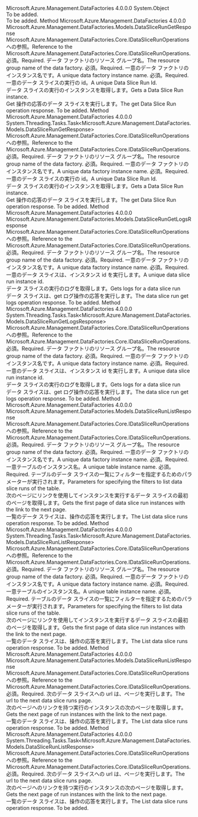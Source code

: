 <Type Name="DataSliceRunOperationsExtensions" FullName="Microsoft.Azure.Management.DataFactories.DataSliceRunOperationsExtensions">
  <TypeSignature Language="C#" Value="public static class DataSliceRunOperationsExtensions" />
  <TypeSignature Language="ILAsm" Value=".class public auto ansi abstract sealed beforefieldinit DataSliceRunOperationsExtensions extends System.Object" />
  <TypeSignature Language="DocId" Value="T:Microsoft.Azure.Management.DataFactories.DataSliceRunOperationsExtensions" />
  <TypeSignature Language="VB.NET" Value="Public Module DataSliceRunOperationsExtensions" />
  <TypeSignature Language="F#" Value="type DataSliceRunOperationsExtensions = class" />
  <AssemblyInfo>
    <AssemblyName>Microsoft.Azure.Management.DataFactories</AssemblyName>
    <AssemblyVersion>4.0.0.0</AssemblyVersion>
  </AssemblyInfo>
  <Base>
    <BaseTypeName>System.Object</BaseTypeName>
  </Base>
  <Interfaces />
  <Docs>
    <summary>To be added.</summary>
    <remarks>To be added.</remarks>
  </Docs>
  <Members>
    <Member MemberName="Get">
      <MemberSignature Language="C#" Value="public static Microsoft.Azure.Management.DataFactories.Models.DataSliceRunGetResponse Get (this Microsoft.Azure.Management.DataFactories.IDataSliceRunOperations operations, string resourceGroupName, string dataFactoryName, string runId);" />
      <MemberSignature Language="ILAsm" Value=".method public static hidebysig class Microsoft.Azure.Management.DataFactories.Models.DataSliceRunGetResponse Get(class Microsoft.Azure.Management.DataFactories.IDataSliceRunOperations operations, string resourceGroupName, string dataFactoryName, string runId) cil managed" />
      <MemberSignature Language="DocId" Value="M:Microsoft.Azure.Management.DataFactories.DataSliceRunOperationsExtensions.Get(Microsoft.Azure.Management.DataFactories.IDataSliceRunOperations,System.String,System.String,System.String)" />
      <MemberSignature Language="VB.NET" Value="&lt;Extension()&gt;&#xA;Public Function Get (operations As IDataSliceRunOperations, resourceGroupName As String, dataFactoryName As String, runId As String) As DataSliceRunGetResponse" />
      <MemberSignature Language="F#" Value="static member Get : Microsoft.Azure.Management.DataFactories.IDataSliceRunOperations * string * string * string -&gt; Microsoft.Azure.Management.DataFactories.Models.DataSliceRunGetResponse" Usage="Microsoft.Azure.Management.DataFactories.DataSliceRunOperationsExtensions.Get (operations, resourceGroupName, dataFactoryName, runId)" />
      <MemberType>Method</MemberType>
      <AssemblyInfo>
        <AssemblyName>Microsoft.Azure.Management.DataFactories</AssemblyName>
        <AssemblyVersion>4.0.0.0</AssemblyVersion>
      </AssemblyInfo>
      <ReturnValue>
        <ReturnType>Microsoft.Azure.Management.DataFactories.Models.DataSliceRunGetResponse</ReturnType>
      </ReturnValue>
      <Parameters>
        <Parameter Name="operations" Type="Microsoft.Azure.Management.DataFactories.IDataSliceRunOperations" RefType="this" />
        <Parameter Name="resourceGroupName" Type="System.String" />
        <Parameter Name="dataFactoryName" Type="System.String" />
        <Parameter Name="runId" Type="System.String" />
      </Parameters>
      <Docs>
        <param name="operations">
            <span data-ttu-id="2cda8-101">Microsoft.Azure.Management.DataFactories.Core.IDataSliceRunOperations への参照。</span><span class="sxs-lookup"><span data-stu-id="2cda8-101">Reference to the Microsoft.Azure.Management.DataFactories.Core.IDataSliceRunOperations.</span></span>
            </param>
        <param name="resourceGroupName">
            <span data-ttu-id="2cda8-102">必須。</span><span class="sxs-lookup"><span data-stu-id="2cda8-102">Required.</span></span> <span data-ttu-id="2cda8-103">データ ファクトリのリソース グループ名。</span><span class="sxs-lookup"><span data-stu-id="2cda8-103">The resource group name of the data factory.</span></span>
            </param>
        <param name="dataFactoryName">
            <span data-ttu-id="2cda8-104">必須。</span><span class="sxs-lookup"><span data-stu-id="2cda8-104">Required.</span></span> <span data-ttu-id="2cda8-105">一意のデータ ファクトリのインスタンス名です。</span><span class="sxs-lookup"><span data-stu-id="2cda8-105">A unique data factory instance name.</span></span>
            </param>
        <param name="runId">
            <span data-ttu-id="2cda8-106">必須。</span><span class="sxs-lookup"><span data-stu-id="2cda8-106">Required.</span></span> <span data-ttu-id="2cda8-107">一意のデータ スライスの実行の id。</span><span class="sxs-lookup"><span data-stu-id="2cda8-107">A unique Data Slice Run Id.</span></span>
            </param>
        <summary>
            <span data-ttu-id="2cda8-108">データ スライスの実行のインスタンスを取得します。</span><span class="sxs-lookup"><span data-stu-id="2cda8-108">Gets a Data Slice Run instance.</span></span>
            </summary>
        <returns>
            <span data-ttu-id="2cda8-109">Get 操作の応答のデータ スライスを実行します。</span><span class="sxs-lookup"><span data-stu-id="2cda8-109">The get Data Slice Run operation response.</span></span>
            </returns>
        <remarks>To be added.</remarks>
      </Docs>
    </Member>
    <Member MemberName="GetAsync">
      <MemberSignature Language="C#" Value="public static System.Threading.Tasks.Task&lt;Microsoft.Azure.Management.DataFactories.Models.DataSliceRunGetResponse&gt; GetAsync (this Microsoft.Azure.Management.DataFactories.IDataSliceRunOperations operations, string resourceGroupName, string dataFactoryName, string runId);" />
      <MemberSignature Language="ILAsm" Value=".method public static hidebysig class System.Threading.Tasks.Task`1&lt;class Microsoft.Azure.Management.DataFactories.Models.DataSliceRunGetResponse&gt; GetAsync(class Microsoft.Azure.Management.DataFactories.IDataSliceRunOperations operations, string resourceGroupName, string dataFactoryName, string runId) cil managed" />
      <MemberSignature Language="DocId" Value="M:Microsoft.Azure.Management.DataFactories.DataSliceRunOperationsExtensions.GetAsync(Microsoft.Azure.Management.DataFactories.IDataSliceRunOperations,System.String,System.String,System.String)" />
      <MemberSignature Language="VB.NET" Value="&lt;Extension()&gt;&#xA;Public Function GetAsync (operations As IDataSliceRunOperations, resourceGroupName As String, dataFactoryName As String, runId As String) As Task(Of DataSliceRunGetResponse)" />
      <MemberSignature Language="F#" Value="static member GetAsync : Microsoft.Azure.Management.DataFactories.IDataSliceRunOperations * string * string * string -&gt; System.Threading.Tasks.Task&lt;Microsoft.Azure.Management.DataFactories.Models.DataSliceRunGetResponse&gt;" Usage="Microsoft.Azure.Management.DataFactories.DataSliceRunOperationsExtensions.GetAsync (operations, resourceGroupName, dataFactoryName, runId)" />
      <MemberType>Method</MemberType>
      <AssemblyInfo>
        <AssemblyName>Microsoft.Azure.Management.DataFactories</AssemblyName>
        <AssemblyVersion>4.0.0.0</AssemblyVersion>
      </AssemblyInfo>
      <ReturnValue>
        <ReturnType>System.Threading.Tasks.Task&lt;Microsoft.Azure.Management.DataFactories.Models.DataSliceRunGetResponse&gt;</ReturnType>
      </ReturnValue>
      <Parameters>
        <Parameter Name="operations" Type="Microsoft.Azure.Management.DataFactories.IDataSliceRunOperations" RefType="this" />
        <Parameter Name="resourceGroupName" Type="System.String" />
        <Parameter Name="dataFactoryName" Type="System.String" />
        <Parameter Name="runId" Type="System.String" />
      </Parameters>
      <Docs>
        <param name="operations">
            <span data-ttu-id="2cda8-110">Microsoft.Azure.Management.DataFactories.Core.IDataSliceRunOperations への参照。</span><span class="sxs-lookup"><span data-stu-id="2cda8-110">Reference to the Microsoft.Azure.Management.DataFactories.Core.IDataSliceRunOperations.</span></span>
            </param>
        <param name="resourceGroupName">
            <span data-ttu-id="2cda8-111">必須。</span><span class="sxs-lookup"><span data-stu-id="2cda8-111">Required.</span></span> <span data-ttu-id="2cda8-112">データ ファクトリのリソース グループ名。</span><span class="sxs-lookup"><span data-stu-id="2cda8-112">The resource group name of the data factory.</span></span>
            </param>
        <param name="dataFactoryName">
            <span data-ttu-id="2cda8-113">必須。</span><span class="sxs-lookup"><span data-stu-id="2cda8-113">Required.</span></span> <span data-ttu-id="2cda8-114">一意のデータ ファクトリのインスタンス名です。</span><span class="sxs-lookup"><span data-stu-id="2cda8-114">A unique data factory instance name.</span></span>
            </param>
        <param name="runId">
            <span data-ttu-id="2cda8-115">必須。</span><span class="sxs-lookup"><span data-stu-id="2cda8-115">Required.</span></span> <span data-ttu-id="2cda8-116">一意のデータ スライスの実行の id。</span><span class="sxs-lookup"><span data-stu-id="2cda8-116">A unique Data Slice Run Id.</span></span>
            </param>
        <summary>
            <span data-ttu-id="2cda8-117">データ スライスの実行のインスタンスを取得します。</span><span class="sxs-lookup"><span data-stu-id="2cda8-117">Gets a Data Slice Run instance.</span></span>
            </summary>
        <returns>
            <span data-ttu-id="2cda8-118">Get 操作の応答のデータ スライスを実行します。</span><span class="sxs-lookup"><span data-stu-id="2cda8-118">The get Data Slice Run operation response.</span></span>
            </returns>
        <remarks>To be added.</remarks>
      </Docs>
    </Member>
    <Member MemberName="GetLogs">
      <MemberSignature Language="C#" Value="public static Microsoft.Azure.Management.DataFactories.Models.DataSliceRunGetLogsResponse GetLogs (this Microsoft.Azure.Management.DataFactories.IDataSliceRunOperations operations, string resourceGroupName, string dataFactoryName, string dataSliceRunId);" />
      <MemberSignature Language="ILAsm" Value=".method public static hidebysig class Microsoft.Azure.Management.DataFactories.Models.DataSliceRunGetLogsResponse GetLogs(class Microsoft.Azure.Management.DataFactories.IDataSliceRunOperations operations, string resourceGroupName, string dataFactoryName, string dataSliceRunId) cil managed" />
      <MemberSignature Language="DocId" Value="M:Microsoft.Azure.Management.DataFactories.DataSliceRunOperationsExtensions.GetLogs(Microsoft.Azure.Management.DataFactories.IDataSliceRunOperations,System.String,System.String,System.String)" />
      <MemberSignature Language="VB.NET" Value="&lt;Extension()&gt;&#xA;Public Function GetLogs (operations As IDataSliceRunOperations, resourceGroupName As String, dataFactoryName As String, dataSliceRunId As String) As DataSliceRunGetLogsResponse" />
      <MemberSignature Language="F#" Value="static member GetLogs : Microsoft.Azure.Management.DataFactories.IDataSliceRunOperations * string * string * string -&gt; Microsoft.Azure.Management.DataFactories.Models.DataSliceRunGetLogsResponse" Usage="Microsoft.Azure.Management.DataFactories.DataSliceRunOperationsExtensions.GetLogs (operations, resourceGroupName, dataFactoryName, dataSliceRunId)" />
      <MemberType>Method</MemberType>
      <AssemblyInfo>
        <AssemblyName>Microsoft.Azure.Management.DataFactories</AssemblyName>
        <AssemblyVersion>4.0.0.0</AssemblyVersion>
      </AssemblyInfo>
      <ReturnValue>
        <ReturnType>Microsoft.Azure.Management.DataFactories.Models.DataSliceRunGetLogsResponse</ReturnType>
      </ReturnValue>
      <Parameters>
        <Parameter Name="operations" Type="Microsoft.Azure.Management.DataFactories.IDataSliceRunOperations" RefType="this" />
        <Parameter Name="resourceGroupName" Type="System.String" />
        <Parameter Name="dataFactoryName" Type="System.String" />
        <Parameter Name="dataSliceRunId" Type="System.String" />
      </Parameters>
      <Docs>
        <param name="operations">
            <span data-ttu-id="2cda8-119">Microsoft.Azure.Management.DataFactories.Core.IDataSliceRunOperations への参照。</span><span class="sxs-lookup"><span data-stu-id="2cda8-119">Reference to the Microsoft.Azure.Management.DataFactories.Core.IDataSliceRunOperations.</span></span>
            </param>
        <param name="resourceGroupName">
            <span data-ttu-id="2cda8-120">必須。</span><span class="sxs-lookup"><span data-stu-id="2cda8-120">Required.</span></span> <span data-ttu-id="2cda8-121">データ ファクトリのリソース グループ名。</span><span class="sxs-lookup"><span data-stu-id="2cda8-121">The resource group name of the data factory.</span></span>
            </param>
        <param name="dataFactoryName">
            <span data-ttu-id="2cda8-122">必須。</span><span class="sxs-lookup"><span data-stu-id="2cda8-122">Required.</span></span> <span data-ttu-id="2cda8-123">一意のデータ ファクトリのインスタンス名です。</span><span class="sxs-lookup"><span data-stu-id="2cda8-123">A unique data factory instance name.</span></span>
            </param>
        <param name="dataSliceRunId">
            <span data-ttu-id="2cda8-124">必須。</span><span class="sxs-lookup"><span data-stu-id="2cda8-124">Required.</span></span> <span data-ttu-id="2cda8-125">一意のデータ スライスは、インスタンス id を実行します。</span><span class="sxs-lookup"><span data-stu-id="2cda8-125">A unique data slice run instance id.</span></span>
            </param>
        <summary>
            <span data-ttu-id="2cda8-126">データ スライスの実行のログを取得します。</span><span class="sxs-lookup"><span data-stu-id="2cda8-126">Gets logs for a data slice run</span></span>
            </summary>
        <returns>
            <span data-ttu-id="2cda8-127">データ スライスは、get ログ操作の応答を実行します。</span><span class="sxs-lookup"><span data-stu-id="2cda8-127">The data slice run get logs operation response.</span></span>
            </returns>
        <remarks>To be added.</remarks>
      </Docs>
    </Member>
    <Member MemberName="GetLogsAsync">
      <MemberSignature Language="C#" Value="public static System.Threading.Tasks.Task&lt;Microsoft.Azure.Management.DataFactories.Models.DataSliceRunGetLogsResponse&gt; GetLogsAsync (this Microsoft.Azure.Management.DataFactories.IDataSliceRunOperations operations, string resourceGroupName, string dataFactoryName, string dataSliceRunId);" />
      <MemberSignature Language="ILAsm" Value=".method public static hidebysig class System.Threading.Tasks.Task`1&lt;class Microsoft.Azure.Management.DataFactories.Models.DataSliceRunGetLogsResponse&gt; GetLogsAsync(class Microsoft.Azure.Management.DataFactories.IDataSliceRunOperations operations, string resourceGroupName, string dataFactoryName, string dataSliceRunId) cil managed" />
      <MemberSignature Language="DocId" Value="M:Microsoft.Azure.Management.DataFactories.DataSliceRunOperationsExtensions.GetLogsAsync(Microsoft.Azure.Management.DataFactories.IDataSliceRunOperations,System.String,System.String,System.String)" />
      <MemberSignature Language="VB.NET" Value="&lt;Extension()&gt;&#xA;Public Function GetLogsAsync (operations As IDataSliceRunOperations, resourceGroupName As String, dataFactoryName As String, dataSliceRunId As String) As Task(Of DataSliceRunGetLogsResponse)" />
      <MemberSignature Language="F#" Value="static member GetLogsAsync : Microsoft.Azure.Management.DataFactories.IDataSliceRunOperations * string * string * string -&gt; System.Threading.Tasks.Task&lt;Microsoft.Azure.Management.DataFactories.Models.DataSliceRunGetLogsResponse&gt;" Usage="Microsoft.Azure.Management.DataFactories.DataSliceRunOperationsExtensions.GetLogsAsync (operations, resourceGroupName, dataFactoryName, dataSliceRunId)" />
      <MemberType>Method</MemberType>
      <AssemblyInfo>
        <AssemblyName>Microsoft.Azure.Management.DataFactories</AssemblyName>
        <AssemblyVersion>4.0.0.0</AssemblyVersion>
      </AssemblyInfo>
      <ReturnValue>
        <ReturnType>System.Threading.Tasks.Task&lt;Microsoft.Azure.Management.DataFactories.Models.DataSliceRunGetLogsResponse&gt;</ReturnType>
      </ReturnValue>
      <Parameters>
        <Parameter Name="operations" Type="Microsoft.Azure.Management.DataFactories.IDataSliceRunOperations" RefType="this" />
        <Parameter Name="resourceGroupName" Type="System.String" />
        <Parameter Name="dataFactoryName" Type="System.String" />
        <Parameter Name="dataSliceRunId" Type="System.String" />
      </Parameters>
      <Docs>
        <param name="operations">
            <span data-ttu-id="2cda8-128">Microsoft.Azure.Management.DataFactories.Core.IDataSliceRunOperations への参照。</span><span class="sxs-lookup"><span data-stu-id="2cda8-128">Reference to the Microsoft.Azure.Management.DataFactories.Core.IDataSliceRunOperations.</span></span>
            </param>
        <param name="resourceGroupName">
            <span data-ttu-id="2cda8-129">必須。</span><span class="sxs-lookup"><span data-stu-id="2cda8-129">Required.</span></span> <span data-ttu-id="2cda8-130">データ ファクトリのリソース グループ名。</span><span class="sxs-lookup"><span data-stu-id="2cda8-130">The resource group name of the data factory.</span></span>
            </param>
        <param name="dataFactoryName">
            <span data-ttu-id="2cda8-131">必須。</span><span class="sxs-lookup"><span data-stu-id="2cda8-131">Required.</span></span> <span data-ttu-id="2cda8-132">一意のデータ ファクトリのインスタンス名です。</span><span class="sxs-lookup"><span data-stu-id="2cda8-132">A unique data factory instance name.</span></span>
            </param>
        <param name="dataSliceRunId">
            <span data-ttu-id="2cda8-133">必須。</span><span class="sxs-lookup"><span data-stu-id="2cda8-133">Required.</span></span> <span data-ttu-id="2cda8-134">一意のデータ スライスは、インスタンス id を実行します。</span><span class="sxs-lookup"><span data-stu-id="2cda8-134">A unique data slice run instance id.</span></span>
            </param>
        <summary>
            <span data-ttu-id="2cda8-135">データ スライスの実行のログを取得します。</span><span class="sxs-lookup"><span data-stu-id="2cda8-135">Gets logs for a data slice run</span></span>
            </summary>
        <returns>
            <span data-ttu-id="2cda8-136">データ スライスは、get ログ操作の応答を実行します。</span><span class="sxs-lookup"><span data-stu-id="2cda8-136">The data slice run get logs operation response.</span></span>
            </returns>
        <remarks>To be added.</remarks>
      </Docs>
    </Member>
    <Member MemberName="List">
      <MemberSignature Language="C#" Value="public static Microsoft.Azure.Management.DataFactories.Models.DataSliceRunListResponse List (this Microsoft.Azure.Management.DataFactories.IDataSliceRunOperations operations, string resourceGroupName, string dataFactoryName, string tableName, Microsoft.Azure.Management.DataFactories.Models.DataSliceRunListParameters parameters);" />
      <MemberSignature Language="ILAsm" Value=".method public static hidebysig class Microsoft.Azure.Management.DataFactories.Models.DataSliceRunListResponse List(class Microsoft.Azure.Management.DataFactories.IDataSliceRunOperations operations, string resourceGroupName, string dataFactoryName, string tableName, class Microsoft.Azure.Management.DataFactories.Models.DataSliceRunListParameters parameters) cil managed" />
      <MemberSignature Language="DocId" Value="M:Microsoft.Azure.Management.DataFactories.DataSliceRunOperationsExtensions.List(Microsoft.Azure.Management.DataFactories.IDataSliceRunOperations,System.String,System.String,System.String,Microsoft.Azure.Management.DataFactories.Models.DataSliceRunListParameters)" />
      <MemberSignature Language="VB.NET" Value="&lt;Extension()&gt;&#xA;Public Function List (operations As IDataSliceRunOperations, resourceGroupName As String, dataFactoryName As String, tableName As String, parameters As DataSliceRunListParameters) As DataSliceRunListResponse" />
      <MemberSignature Language="F#" Value="static member List : Microsoft.Azure.Management.DataFactories.IDataSliceRunOperations * string * string * string * Microsoft.Azure.Management.DataFactories.Models.DataSliceRunListParameters -&gt; Microsoft.Azure.Management.DataFactories.Models.DataSliceRunListResponse" Usage="Microsoft.Azure.Management.DataFactories.DataSliceRunOperationsExtensions.List (operations, resourceGroupName, dataFactoryName, tableName, parameters)" />
      <MemberType>Method</MemberType>
      <AssemblyInfo>
        <AssemblyName>Microsoft.Azure.Management.DataFactories</AssemblyName>
        <AssemblyVersion>4.0.0.0</AssemblyVersion>
      </AssemblyInfo>
      <ReturnValue>
        <ReturnType>Microsoft.Azure.Management.DataFactories.Models.DataSliceRunListResponse</ReturnType>
      </ReturnValue>
      <Parameters>
        <Parameter Name="operations" Type="Microsoft.Azure.Management.DataFactories.IDataSliceRunOperations" RefType="this" />
        <Parameter Name="resourceGroupName" Type="System.String" />
        <Parameter Name="dataFactoryName" Type="System.String" />
        <Parameter Name="tableName" Type="System.String" />
        <Parameter Name="parameters" Type="Microsoft.Azure.Management.DataFactories.Models.DataSliceRunListParameters" />
      </Parameters>
      <Docs>
        <param name="operations">
            <span data-ttu-id="2cda8-137">Microsoft.Azure.Management.DataFactories.Core.IDataSliceRunOperations への参照。</span><span class="sxs-lookup"><span data-stu-id="2cda8-137">Reference to the Microsoft.Azure.Management.DataFactories.Core.IDataSliceRunOperations.</span></span>
            </param>
        <param name="resourceGroupName">
            <span data-ttu-id="2cda8-138">必須。</span><span class="sxs-lookup"><span data-stu-id="2cda8-138">Required.</span></span> <span data-ttu-id="2cda8-139">データ ファクトリのリソース グループ名。</span><span class="sxs-lookup"><span data-stu-id="2cda8-139">The resource group name of the data factory.</span></span>
            </param>
        <param name="dataFactoryName">
            <span data-ttu-id="2cda8-140">必須。</span><span class="sxs-lookup"><span data-stu-id="2cda8-140">Required.</span></span> <span data-ttu-id="2cda8-141">一意のデータ ファクトリのインスタンス名です。</span><span class="sxs-lookup"><span data-stu-id="2cda8-141">A unique data factory instance name.</span></span>
            </param>
        <param name="tableName">
            <span data-ttu-id="2cda8-142">必須。</span><span class="sxs-lookup"><span data-stu-id="2cda8-142">Required.</span></span> <span data-ttu-id="2cda8-143">一意テーブルのインスタンス名。</span><span class="sxs-lookup"><span data-stu-id="2cda8-143">A unique table instance name.</span></span>
            </param>
        <param name="parameters">
            <span data-ttu-id="2cda8-144">必須。</span><span class="sxs-lookup"><span data-stu-id="2cda8-144">Required.</span></span> <span data-ttu-id="2cda8-145">テーブルのデータ スライスの一覧にフィルターを指定するためのパラメーターが実行されます。</span><span class="sxs-lookup"><span data-stu-id="2cda8-145">Parameters for specifying the filters to list data slice runs of the table.</span></span>
            </param>
        <summary>
            <span data-ttu-id="2cda8-146">次のページにリンクを使用してインスタンスを実行するデータ スライスの最初のページを取得します。</span><span class="sxs-lookup"><span data-stu-id="2cda8-146">Gets the first page of data slice run instances with the link to the next page.</span></span>
            </summary>
        <returns>
            <span data-ttu-id="2cda8-147">一覧のデータ スライスは、操作の応答を実行します。</span><span class="sxs-lookup"><span data-stu-id="2cda8-147">The List data slice runs operation response.</span></span>
            </returns>
        <remarks>To be added.</remarks>
      </Docs>
    </Member>
    <Member MemberName="ListAsync">
      <MemberSignature Language="C#" Value="public static System.Threading.Tasks.Task&lt;Microsoft.Azure.Management.DataFactories.Models.DataSliceRunListResponse&gt; ListAsync (this Microsoft.Azure.Management.DataFactories.IDataSliceRunOperations operations, string resourceGroupName, string dataFactoryName, string tableName, Microsoft.Azure.Management.DataFactories.Models.DataSliceRunListParameters parameters);" />
      <MemberSignature Language="ILAsm" Value=".method public static hidebysig class System.Threading.Tasks.Task`1&lt;class Microsoft.Azure.Management.DataFactories.Models.DataSliceRunListResponse&gt; ListAsync(class Microsoft.Azure.Management.DataFactories.IDataSliceRunOperations operations, string resourceGroupName, string dataFactoryName, string tableName, class Microsoft.Azure.Management.DataFactories.Models.DataSliceRunListParameters parameters) cil managed" />
      <MemberSignature Language="DocId" Value="M:Microsoft.Azure.Management.DataFactories.DataSliceRunOperationsExtensions.ListAsync(Microsoft.Azure.Management.DataFactories.IDataSliceRunOperations,System.String,System.String,System.String,Microsoft.Azure.Management.DataFactories.Models.DataSliceRunListParameters)" />
      <MemberSignature Language="VB.NET" Value="&lt;Extension()&gt;&#xA;Public Function ListAsync (operations As IDataSliceRunOperations, resourceGroupName As String, dataFactoryName As String, tableName As String, parameters As DataSliceRunListParameters) As Task(Of DataSliceRunListResponse)" />
      <MemberSignature Language="F#" Value="static member ListAsync : Microsoft.Azure.Management.DataFactories.IDataSliceRunOperations * string * string * string * Microsoft.Azure.Management.DataFactories.Models.DataSliceRunListParameters -&gt; System.Threading.Tasks.Task&lt;Microsoft.Azure.Management.DataFactories.Models.DataSliceRunListResponse&gt;" Usage="Microsoft.Azure.Management.DataFactories.DataSliceRunOperationsExtensions.ListAsync (operations, resourceGroupName, dataFactoryName, tableName, parameters)" />
      <MemberType>Method</MemberType>
      <AssemblyInfo>
        <AssemblyName>Microsoft.Azure.Management.DataFactories</AssemblyName>
        <AssemblyVersion>4.0.0.0</AssemblyVersion>
      </AssemblyInfo>
      <ReturnValue>
        <ReturnType>System.Threading.Tasks.Task&lt;Microsoft.Azure.Management.DataFactories.Models.DataSliceRunListResponse&gt;</ReturnType>
      </ReturnValue>
      <Parameters>
        <Parameter Name="operations" Type="Microsoft.Azure.Management.DataFactories.IDataSliceRunOperations" RefType="this" />
        <Parameter Name="resourceGroupName" Type="System.String" />
        <Parameter Name="dataFactoryName" Type="System.String" />
        <Parameter Name="tableName" Type="System.String" />
        <Parameter Name="parameters" Type="Microsoft.Azure.Management.DataFactories.Models.DataSliceRunListParameters" />
      </Parameters>
      <Docs>
        <param name="operations">
            <span data-ttu-id="2cda8-148">Microsoft.Azure.Management.DataFactories.Core.IDataSliceRunOperations への参照。</span><span class="sxs-lookup"><span data-stu-id="2cda8-148">Reference to the Microsoft.Azure.Management.DataFactories.Core.IDataSliceRunOperations.</span></span>
            </param>
        <param name="resourceGroupName">
            <span data-ttu-id="2cda8-149">必須。</span><span class="sxs-lookup"><span data-stu-id="2cda8-149">Required.</span></span> <span data-ttu-id="2cda8-150">データ ファクトリのリソース グループ名。</span><span class="sxs-lookup"><span data-stu-id="2cda8-150">The resource group name of the data factory.</span></span>
            </param>
        <param name="dataFactoryName">
            <span data-ttu-id="2cda8-151">必須。</span><span class="sxs-lookup"><span data-stu-id="2cda8-151">Required.</span></span> <span data-ttu-id="2cda8-152">一意のデータ ファクトリのインスタンス名です。</span><span class="sxs-lookup"><span data-stu-id="2cda8-152">A unique data factory instance name.</span></span>
            </param>
        <param name="tableName">
            <span data-ttu-id="2cda8-153">必須。</span><span class="sxs-lookup"><span data-stu-id="2cda8-153">Required.</span></span> <span data-ttu-id="2cda8-154">一意テーブルのインスタンス名。</span><span class="sxs-lookup"><span data-stu-id="2cda8-154">A unique table instance name.</span></span>
            </param>
        <param name="parameters">
            <span data-ttu-id="2cda8-155">必須。</span><span class="sxs-lookup"><span data-stu-id="2cda8-155">Required.</span></span> <span data-ttu-id="2cda8-156">テーブルのデータ スライスの一覧にフィルターを指定するためのパラメーターが実行されます。</span><span class="sxs-lookup"><span data-stu-id="2cda8-156">Parameters for specifying the filters to list data slice runs of the table.</span></span>
            </param>
        <summary>
            <span data-ttu-id="2cda8-157">次のページにリンクを使用してインスタンスを実行するデータ スライスの最初のページを取得します。</span><span class="sxs-lookup"><span data-stu-id="2cda8-157">Gets the first page of data slice run instances with the link to the next page.</span></span>
            </summary>
        <returns>
            <span data-ttu-id="2cda8-158">一覧のデータ スライスは、操作の応答を実行します。</span><span class="sxs-lookup"><span data-stu-id="2cda8-158">The List data slice runs operation response.</span></span>
            </returns>
        <remarks>To be added.</remarks>
      </Docs>
    </Member>
    <Member MemberName="ListNext">
      <MemberSignature Language="C#" Value="public static Microsoft.Azure.Management.DataFactories.Models.DataSliceRunListResponse ListNext (this Microsoft.Azure.Management.DataFactories.IDataSliceRunOperations operations, string nextLink);" />
      <MemberSignature Language="ILAsm" Value=".method public static hidebysig class Microsoft.Azure.Management.DataFactories.Models.DataSliceRunListResponse ListNext(class Microsoft.Azure.Management.DataFactories.IDataSliceRunOperations operations, string nextLink) cil managed" />
      <MemberSignature Language="DocId" Value="M:Microsoft.Azure.Management.DataFactories.DataSliceRunOperationsExtensions.ListNext(Microsoft.Azure.Management.DataFactories.IDataSliceRunOperations,System.String)" />
      <MemberSignature Language="VB.NET" Value="&lt;Extension()&gt;&#xA;Public Function ListNext (operations As IDataSliceRunOperations, nextLink As String) As DataSliceRunListResponse" />
      <MemberSignature Language="F#" Value="static member ListNext : Microsoft.Azure.Management.DataFactories.IDataSliceRunOperations * string -&gt; Microsoft.Azure.Management.DataFactories.Models.DataSliceRunListResponse" Usage="Microsoft.Azure.Management.DataFactories.DataSliceRunOperationsExtensions.ListNext (operations, nextLink)" />
      <MemberType>Method</MemberType>
      <AssemblyInfo>
        <AssemblyName>Microsoft.Azure.Management.DataFactories</AssemblyName>
        <AssemblyVersion>4.0.0.0</AssemblyVersion>
      </AssemblyInfo>
      <ReturnValue>
        <ReturnType>Microsoft.Azure.Management.DataFactories.Models.DataSliceRunListResponse</ReturnType>
      </ReturnValue>
      <Parameters>
        <Parameter Name="operations" Type="Microsoft.Azure.Management.DataFactories.IDataSliceRunOperations" RefType="this" />
        <Parameter Name="nextLink" Type="System.String" />
      </Parameters>
      <Docs>
        <param name="operations">
            <span data-ttu-id="2cda8-159">Microsoft.Azure.Management.DataFactories.Core.IDataSliceRunOperations への参照。</span><span class="sxs-lookup"><span data-stu-id="2cda8-159">Reference to the Microsoft.Azure.Management.DataFactories.Core.IDataSliceRunOperations.</span></span>
            </param>
        <param name="nextLink">
            <span data-ttu-id="2cda8-160">必須。</span><span class="sxs-lookup"><span data-stu-id="2cda8-160">Required.</span></span> <span data-ttu-id="2cda8-161">次のデータ スライスへの url は、ページを実行します。</span><span class="sxs-lookup"><span data-stu-id="2cda8-161">The url to the next data slice runs page.</span></span>
            </param>
        <summary>
            <span data-ttu-id="2cda8-162">次のページへのリンクを持つ実行のインスタンスの次のページを取得します。</span><span class="sxs-lookup"><span data-stu-id="2cda8-162">Gets the next page of run instances with the link to the next page.</span></span>
            </summary>
        <returns>
            <span data-ttu-id="2cda8-163">一覧のデータ スライスは、操作の応答を実行します。</span><span class="sxs-lookup"><span data-stu-id="2cda8-163">The List data slice runs operation response.</span></span>
            </returns>
        <remarks>To be added.</remarks>
      </Docs>
    </Member>
    <Member MemberName="ListNextAsync">
      <MemberSignature Language="C#" Value="public static System.Threading.Tasks.Task&lt;Microsoft.Azure.Management.DataFactories.Models.DataSliceRunListResponse&gt; ListNextAsync (this Microsoft.Azure.Management.DataFactories.IDataSliceRunOperations operations, string nextLink);" />
      <MemberSignature Language="ILAsm" Value=".method public static hidebysig class System.Threading.Tasks.Task`1&lt;class Microsoft.Azure.Management.DataFactories.Models.DataSliceRunListResponse&gt; ListNextAsync(class Microsoft.Azure.Management.DataFactories.IDataSliceRunOperations operations, string nextLink) cil managed" />
      <MemberSignature Language="DocId" Value="M:Microsoft.Azure.Management.DataFactories.DataSliceRunOperationsExtensions.ListNextAsync(Microsoft.Azure.Management.DataFactories.IDataSliceRunOperations,System.String)" />
      <MemberSignature Language="VB.NET" Value="&lt;Extension()&gt;&#xA;Public Function ListNextAsync (operations As IDataSliceRunOperations, nextLink As String) As Task(Of DataSliceRunListResponse)" />
      <MemberSignature Language="F#" Value="static member ListNextAsync : Microsoft.Azure.Management.DataFactories.IDataSliceRunOperations * string -&gt; System.Threading.Tasks.Task&lt;Microsoft.Azure.Management.DataFactories.Models.DataSliceRunListResponse&gt;" Usage="Microsoft.Azure.Management.DataFactories.DataSliceRunOperationsExtensions.ListNextAsync (operations, nextLink)" />
      <MemberType>Method</MemberType>
      <AssemblyInfo>
        <AssemblyName>Microsoft.Azure.Management.DataFactories</AssemblyName>
        <AssemblyVersion>4.0.0.0</AssemblyVersion>
      </AssemblyInfo>
      <ReturnValue>
        <ReturnType>System.Threading.Tasks.Task&lt;Microsoft.Azure.Management.DataFactories.Models.DataSliceRunListResponse&gt;</ReturnType>
      </ReturnValue>
      <Parameters>
        <Parameter Name="operations" Type="Microsoft.Azure.Management.DataFactories.IDataSliceRunOperations" RefType="this" />
        <Parameter Name="nextLink" Type="System.String" />
      </Parameters>
      <Docs>
        <param name="operations">
            <span data-ttu-id="2cda8-164">Microsoft.Azure.Management.DataFactories.Core.IDataSliceRunOperations への参照。</span><span class="sxs-lookup"><span data-stu-id="2cda8-164">Reference to the Microsoft.Azure.Management.DataFactories.Core.IDataSliceRunOperations.</span></span>
            </param>
        <param name="nextLink">
            <span data-ttu-id="2cda8-165">必須。</span><span class="sxs-lookup"><span data-stu-id="2cda8-165">Required.</span></span> <span data-ttu-id="2cda8-166">次のデータ スライスへの url は、ページを実行します。</span><span class="sxs-lookup"><span data-stu-id="2cda8-166">The url to the next data slice runs page.</span></span>
            </param>
        <summary>
            <span data-ttu-id="2cda8-167">次のページへのリンクを持つ実行のインスタンスの次のページを取得します。</span><span class="sxs-lookup"><span data-stu-id="2cda8-167">Gets the next page of run instances with the link to the next page.</span></span>
            </summary>
        <returns>
            <span data-ttu-id="2cda8-168">一覧のデータ スライスは、操作の応答を実行します。</span><span class="sxs-lookup"><span data-stu-id="2cda8-168">The List data slice runs operation response.</span></span>
            </returns>
        <remarks>To be added.</remarks>
      </Docs>
    </Member>
  </Members>
</Type>